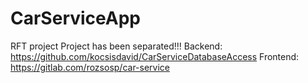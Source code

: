 # CarServiceApp
RFT project
Project has been separated!!!
Backend: https://github.com/kocsisdavid/CarServiceDatabaseAccess
Frontend: https://gitlab.com/rozsosp/car-service
